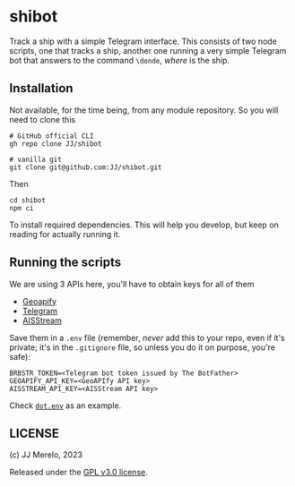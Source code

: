 # shibot

Track a ship with a simple Telegram interface. This consists of two node scripts, one that tracks a ship, another one running a very simple Telegram bot that answers to the command `\donde`, *where* is the ship.

## Installation

Not available, for the time being, from any module repository. So you will need to clone this

```shell
# GitHub official CLI
gh repo clone JJ/shibot

# vanilla git
git clone git@github.com:JJ/shibot.git
```

Then

```shell
cd shibot
npm ci
```

To install required dependencies. This will help you develop, but keep on reading for actually running it.

## Running the scripts

We are using 3 APIs here, you'll have to obtain keys for all of them

* [Geoapify](https://www.geoapify.com/geocoding-api)
* [Telegram](https://core.telegram.org/api)
* [AISStream](https://aisstream.io/documentation)

Save them in a `.env` file (remember, *never* add this to your repo, even if it's private; it's in the `.gitignore` file, so unless you do it on purpose, you're safe):

```shell
BRBSTR_TOKEN=<Telegram bot token issued by The BotFather>
GEOAPIFY_API_KEY=<GeoAPIfy API key>
AISSTREAM_API_KEY=<AISStream API key>
```

Check [`dot.env`](dot.env) as an example.

## LICENSE

(c) JJ Merelo, 2023

Released under the [GPL v3.0 license](LICENSE).
